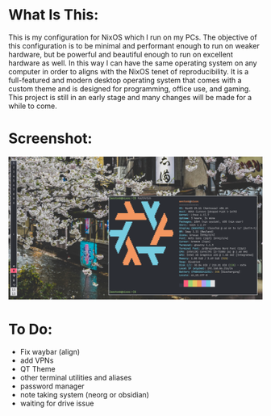 # What Is This:

This is my configuration for NixOS which I run on my PCs. The objective of this
configuration is to be minimal and performant enough to run on weaker hardware,
but be powerful and beautiful enough to run on excellent hardware as well. In
this way I can have the same operating system on any computer in order to aligns
with the NixOS tenet of reproducibility. It is a full-featured and modern
desktop operating system that comes with a custom theme and is designed for
programming, office use, and gaming. This project is still in an early stage and
many changes will be made for a while to come.

# Screenshot:

![Cool Linux Rice](./images/screenshot.png)

# To Do:

- Fix waybar (align)
- add VPNs
- QT Theme
- other terminal utilities and aliases
- password manager
- note taking system (neorg or obsidian)
- waiting for drive issue
